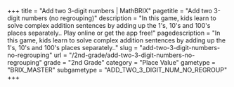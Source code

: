 +++
title = "Add two 3-digit numbers | MathBRIX"
pagetitle = "Add two 3-digit numbers (no regrouping)"
description = "In this game, kids learn to solve complex addition sentences by adding up the 1's, 10's and 100's places separately.. Play online or get the app free!"
pagedescription = "In this game, kids learn to solve complex addition sentences by adding up the 1's, 10's and 100's places separately.."
slug = "add-two-3-digit-numbers-no-regrouping"
url = "/2nd-grade/add-two-3-digit-numbers-no-regrouping"
grade = "2nd Grade"
category = "Place Value"
gametype = "BRIX_MASTER"
subgametype = "ADD_TWO_3_DIGIT_NUM_NO_REGROUP"
+++